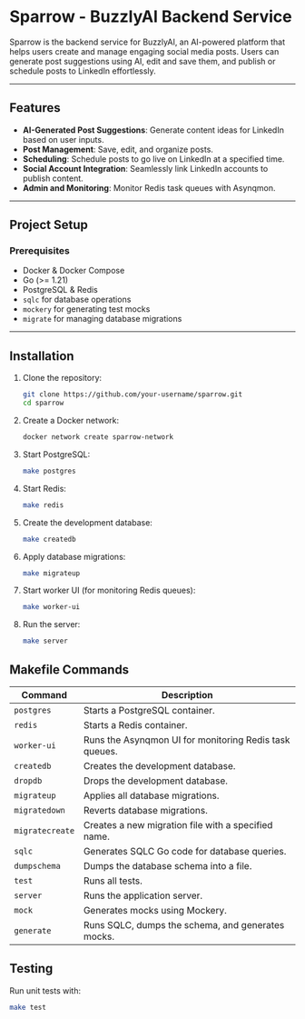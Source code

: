 # Sparrow - BuzzlyAI Backend Service

Sparrow is the backend service for BuzzlyAI, an AI-powered platform that helps users create and manage engaging social media posts. Users can generate post suggestions using AI, edit and save them, and publish or schedule posts to LinkedIn effortlessly.

---

## Features

- **AI-Generated Post Suggestions**: Generate content ideas for LinkedIn based on user inputs.
- **Post Management**: Save, edit, and organize posts.
- **Scheduling**: Schedule posts to go live on LinkedIn at a specified time.
- **Social Account Integration**: Seamlessly link LinkedIn accounts to publish content.
- **Admin and Monitoring**: Monitor Redis task queues with Asynqmon.

---

## Project Setup

### Prerequisites

- Docker & Docker Compose
- Go (>= 1.21)
- PostgreSQL & Redis
- `sqlc` for database operations
- `mockery` for generating test mocks
- `migrate` for managing database migrations

---

## Installation

1. Clone the repository:
   ```bash
   git clone https://github.com/your-username/sparrow.git
   cd sparrow
   ```
   
2. Create a Docker network:
    ```bash
    docker network create sparrow-network
    ```

3. Start PostgreSQL:
    ```bash
    make postgres
    ```

4. Start Redis:
    ```bash
    make redis
    ```

5. Create the development database:
    ```bash
    make createdb
    ```

6. Apply database migrations:
    ```bash
    make migrateup
    ```

7. Start worker UI (for monitoring Redis queues):
    ```bash
    make worker-ui
    ```

8. Run the server:
    ```bash
    make server
    ```

## Makefile Commands

| Command        | Description                                       |
|----------------|---------------------------------------------------|
| `postgres`     | Starts a PostgreSQL container.                   |
| `redis`        | Starts a Redis container.                        |
| `worker-ui`    | Runs the Asynqmon UI for monitoring Redis task queues. |
| `createdb`     | Creates the development database.                |
| `dropdb`       | Drops the development database.                  |
| `migrateup`    | Applies all database migrations.                 |
| `migratedown`  | Reverts database migrations.                     |
| `migratecreate`| Creates a new migration file with a specified name. |
| `sqlc`         | Generates SQLC Go code for database queries.     |
| `dumpschema`   | Dumps the database schema into a file.           |
| `test`         | Runs all tests.                                  |
| `server`       | Runs the application server.                     |
| `mock`         | Generates mocks using Mockery.                   |
| `generate`     | Runs SQLC, dumps the schema, and generates mocks. |


## Testing
  Run unit tests with:
  ```bash
  make test
  ```
